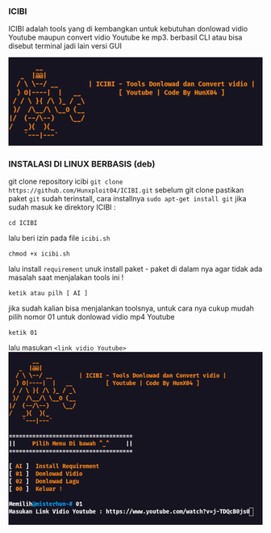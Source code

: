 ### ICIBI 
ICIBI adalah tools yang di kembangkan untuk kebutuhan donlowad vidio Youtube maupun convert vidio Youtube ke mp3. berbasil CLI atau bisa disebut terminal jadi lain versi GUI 

<img src="https://github.com/Hunxploit04/ICIBI/blob/main/icibi.png">

### INSTALASI DI LINUX BERBASIS (deb)
git clone repository icibi ```git clone https://github.com/Hunxploit04/ICIBI.git``` sebelum git clone pastikan paket ```git``` sudah terinstall, cara installnya ```sudo apt-get install git``` jika sudah masuk ke direktory ICIBI :
```
cd ICIBI
```
lalu beri izin pada file ```icibi.sh```
```
chmod +x icibi.sh
```
lalu install ```requirement``` unuk install paket - paket di dalam nya agar tidak ada masalah saat menjalakan tools ini !
```
ketik atau pilh [ AI ]
```
jika sudah kalian bisa menjalankan toolsnya, untuk cara nya cukup mudah pilih nomor 01 untuk donlowad vidio mp4 Youtube
```
ketik 01 
```
lalu masukan ```<link vidio Youtube>```
<img src="cara.png" >
